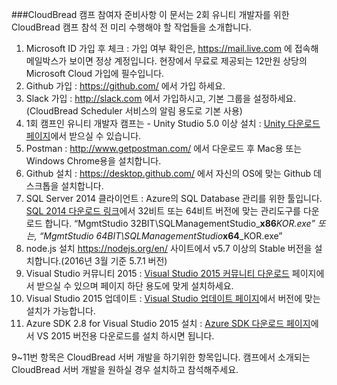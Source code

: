###CloudBread 캠프 참여자 준비사항
이 문서는 2회 유니티 개발자를 위한 CloudBread 캠프 참석 전 미리 수행해야 할 작업들을 소개합니다.

1. Microsoft ID 가입 후 체크 : 가입 여부 확인은, https://mail.live.com 에 접속해 메일박스가 보이면 정상 계정입니다. 현장에서 무료로 제공되는 12만원 상당의 Microsoft Cloud 가입에 필수입니다.
2. Github 가입 : https://github.com/ 에서 가입 하세요.
3. Slack 가입 : http://slack.com 에서 가입하시고, 기본 그룹을 설정하세요.(CloudBread Scheduler 서비스의 알림 용도로 기본 사용)
4. 1회 캠프인 유니티 개발자 캠프는 - Unity Studio 5.0 이상 설치 : [Unity 다운로드 페이지](http://unity3d.com/kr/get-unity/download?ref=personal)에서 받으실 수 있습니다.
5. Postman  : http://www.getpostman.com/ 에서 다운로드 후 Mac용 또는 Windows Chrome용을 설치합니다.
6. Github 설치 : https://desktop.github.com/ 에서 자신의 OS에 맞는 Github 데스크톱을 설치합니다.
7. SQL Server 2014 클라이언트 : Azure의 SQL Database 관리를 위한 툴입니다. [SQL 2014 다운로드 링크](https://www.microsoft.com/ko-KR/download/details.aspx?id=42299)에서 32비트 또는 64비트 버전에 맞는 관리도구를 다운로드 합니다. “MgmtStudio 32BIT\SQLManagementStudio_**x86**_KOR.exe” 또는, “MgmtStudio 64BIT\SQLManagementStudio_**x64**_KOR.exe”
8. node.js 설치 https://nodejs.org/en/ 사이트에서 v5.7 이상의 Stable 버전을 설치합니다.(2016년 3월 기준 5.7.1 버전)
9. Visual Studio 커뮤니티 2015 : [Visual Studio 2015 커뮤니티 다운로드](https://www.visualstudio.com/ko-kr/products/visual-studio-community-vs.aspx) 페이지에서 받으실 수 있으며 페이지 하단 용도에 맞게 설치하세요.
10. Visual Studio 2015 업데이트 : [Visual Studio 업데이트 페이지](https://www.microsoft.com/en-US/download/details.aspx?id=49989)에서 버전에 맞는 설치가 가능합니다.
11. Azure SDK 2.8 for Visual Studio 2015 설치 : [Azure SDK 다운로드 페이지](https://azure.microsoft.com/en-us/downloads/)에서 VS 2015 버전용 다운로드를 설치 하시면 됩니다.

9~11번 항목은 CloudBread 서버 개발을 하기위한 항목입니다. 캠프에서 소개되는 CloudBread 서버 개발을 원하실 경우 설치하고 참석해주세요.
